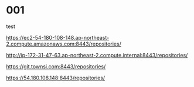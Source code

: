 # 001
test

https://ec2-54-180-108-148.ap-northeast-2.compute.amazonaws.com:8443/repositories/


http://ip-172-31-47-63.ap-northeast-2.compute.internal:8443/repositories/

https://git.townsi.com:8443/repositories/

https://54.180.108.148:8443/repositories/

